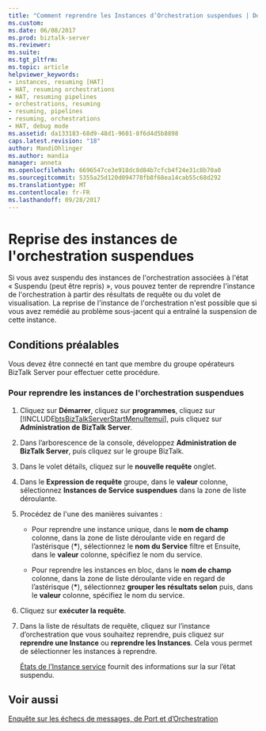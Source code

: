 ```yaml
---
title: "Comment reprendre les Instances d’Orchestration suspendues | Documents Microsoft"
ms.custom: 
ms.date: 06/08/2017
ms.prod: biztalk-server
ms.reviewer: 
ms.suite: 
ms.tgt_pltfrm: 
ms.topic: article
helpviewer_keywords:
- instances, resuming [HAT]
- HAT, resuming orchestrations
- HAT, resuming pipelines
- orchestrations, resuming
- resuming, pipelines
- resuming, orchestrations
- HAT, debug mode
ms.assetid: da133183-68d9-48d1-9601-8f6d4d5b8898
caps.latest.revision: "18"
author: MandiOhlinger
ms.author: mandia
manager: anneta
ms.openlocfilehash: 6696547ce3e918dc8d84b7cfcb4f24e31c8b70a0
ms.sourcegitcommit: 5355a25d120d094778fb8f68ea14cab55c68d292
ms.translationtype: MT
ms.contentlocale: fr-FR
ms.lasthandoff: 09/28/2017
---
```

# <a name="how-to-resume-suspended-orchestration-instances"></a>Reprise des instances de l'orchestration suspendues
Si vous avez suspendu des instances de l'orchestration associées à l'état « Suspendu (peut être repris) », vous pouvez tenter de reprendre l'instance de l'orchestration à partir des résultats de requête ou du volet de visualisation. La reprise de l'instance de l'orchestration n'est possible que si vous avez remédié au problème sous-jacent qui a entraîné la suspension de cette instance.  
  
## <a name="prerequisites"></a>Conditions préalables  
 Vous devez être connecté en tant que membre du groupe opérateurs BizTalk Server pour effectuer cette procédure.  
  
### <a name="to-resume-suspended-orchestration-instances"></a>Pour reprendre les instances de l'orchestration suspendues  
  
1.  Cliquez sur **Démarrer**, cliquez sur **programmes**, cliquez sur [!INCLUDE[btsBizTalkServerStartMenuItemui](../includes/btsbiztalkserverstartmenuitemui-md.md)], puis cliquez sur **Administration de BizTalk Server**.  
  
2.  Dans l’arborescence de la console, développez **Administration de BizTalk Server**, puis cliquez sur le groupe BizTalk.  
  
3.  Dans le volet détails, cliquez sur le **nouvelle requête** onglet.  
  
4.  Dans le **Expression de requête** groupe, dans le **valeur** colonne, sélectionnez **Instances de Service suspendues** dans la zone de liste déroulante.  
  
5.  Procédez de l'une des manières suivantes :  
  
    -   Pour reprendre une instance unique, dans le **nom de champ** colonne, dans la zone de liste déroulante vide en regard de l’astérisque (**\***), sélectionnez le **nom du Service** filtre et Ensuite, dans le **valeur** colonne, spécifiez le nom du service.  
  
    -   Pour reprendre les instances en bloc, dans le **nom de champ** colonne, dans la zone de liste déroulante vide en regard de l’astérisque (**\***), sélectionnez **grouper les résultats selon** puis, dans le **valeur** colonne, spécifiez le nom du service.  
  
6.  Cliquez sur **exécuter la requête**.  
  
7.  Dans la liste de résultats de requête, cliquez sur l’instance d’orchestration que vous souhaitez reprendre, puis cliquez sur **reprendre une Instance** ou **reprendre les Instances**. Cela vous permet de sélectionner les instances à reprendre.  
  
     [États de l’Instance service](../core/service-instance-states.md) fournit des informations sur la sur l’état suspendu.  
  
## <a name="see-also"></a>Voir aussi  
 [Enquête sur les échecs de messages, de Port et d’Orchestration](../core/investigating-orchestration-port-and-message-failures.md)
